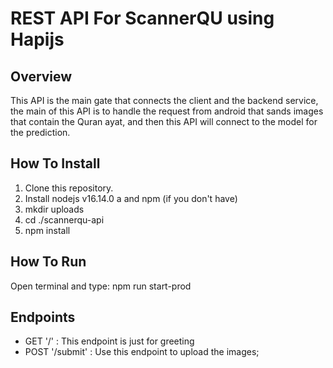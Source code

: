 # REST API For ScannerQU using Hapijs
## Overview
This API is the main gate that connects the client and the backend service, the main of this API is to handle the request from android that sands images that contain the Quran ayat, and then this API will connect to the model for the prediction.

## How To Install
1. Clone this repository.
2. Install nodejs v16.14.0 a and npm (if you don't have)
3. mkdir uploads
2. cd ./scannerqu-api
5. npm install

## How To Run
Open terminal and type:
    npm run start-prod

## Endpoints
- GET '/' : This endpoint is just for greeting
- POST '/submit' : Use this endpoint to upload the images;

